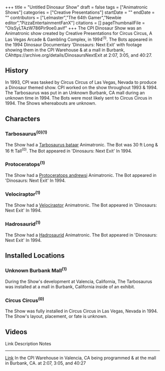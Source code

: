 +++
title = "Untitled Dinosaur Show"
draft = false
tags = ["Animatronic Shows"]
categories = ["Creative Presentations"]
startDate = ""
endDate = ""
contributors = ["Lelmaster","The 64th Gamer","Newbie editor","PizzaEntertainmentFanX"]
citations = []
pageThumbnailFile = "OlsSyLTAzW786Pir9oe0.avif"
+++
The CPI Dinosaur Show was an Animatronic show created by Creative Presentations for Circus Circus, A Las Vegas Arcade & Gambling Complex, in 1994<sup>(1)</sup>.
The Bots appeared in the 1994 Dinosaur Documentary 'Dinosaurs: Next Exit' with footage showing them in the CPI Warehouse & at a mall in Burbank, CAhttps://archive.org/details/DinosaursNextExit at 2:07, 3:05, and 40:27.

## History

In 1993, CPI was tasked by Circus Circus of Las Vegas, Nevada to produce a Dinosaur themed show. CPI worked on the show throughout 1993 & 1994. The Tarbosaurus was put in an Unknown Burbank, CA mall during an unknown time in 1994. The Bots were most likely sent to Circus Circus in 1994. The Shows whereabouts are unknown.

## Characters

### Tarbosaurus<sup>(0)(1)</sup>

The Show had a [Tarbosaurus bataar](https://en.wikipedia.org/wiki/Tarbosaurus) Animatronic. The Bot was 30 ft Long & 16 ft Tall<sup>(0)</sup>. The Bot appeared in 'Dinosaurs: Next Exit' In 1994.

### Protoceratops<sup>(1)</sup>

The Show had a [Protoceratops andrewsi](https://en.wikipedia.org/wiki/Protoceratops) Animatronic. The Bot appeared in 'Dinosaurs: Next Exit' In 1994.

### Velociraptor<sup>(1)</sup>

The Show had a [Velociraptor](https://en.wikipedia.org/wiki/Velociraptor) Animatronic. The Bot appeared in 'Dinosaurs: Next Exit' In 1994.

### Hadrosaurid<sup>(1)</sup>

The Show had a [Hadrosaurid](https://en.wikipedia.org/wiki/Hadrosauridae) Animatronic. The Bot appeared in 'Dinosaurs: Next Exit' In 1994.

## Installed Locations

### Unknown Burbank Mall<sup>(1)</sup>

During the Show's development at Valencia, California, The Tarbosaurus was installed at a mall in Burbank, California inside of an exhibit.

### Circus Circus<sup>(0)</sup>

The Show was fully installed in Circus Circus in Las Vegas, Nevada in 1994. The Show's layout, placement, or fate is unknown.

## Videos

  Link                                                    Description                                                                           Notes
  ------------------------------------------------------- ------------------------------------------------------------------------------------- --------------------------
  [Link](https://archive.org/details/DinosaursNextExit)   In the CPI Warehouse in Valencia, CA being programmed & at the mall in Burbank, CA.   at 2:07, 3:05, and 40:27
